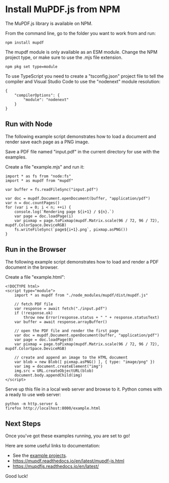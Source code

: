 # Install MuPDF.js from NPM

The MuPDF.js library is available on NPM.

From the command line, go to the folder you want to work from and run:

	npm install mupdf

The mupdf module is only available as an ESM module.
Change the NPM project type, or make sure to use the .mjs file extension.

	npm pkg set type=module

To use TypeScript you need to create a "tsconfig.json" project file to tell the
compiler and Visual Studio Code to use the "nodenext" module resolution:

	{
		"compilerOptions": {
			"module": "nodenext"
		}
	}

## Run with Node

The following example script demonstrates how to load a document and render
save each page as a PNG image.

Save a PDF file named "input.pdf" in the current directory for use with the examples.

Create a file "example.mjs" and run it:

	import * as fs from "node:fs"
	import * as mupdf from "mupdf"

	var buffer = fs.readFileSync("input.pdf")

	var doc = mupdf.Document.openDocument(buffer, "application/pdf")
	var n = doc.countPages()
	for (var i = 0; i < n; ++i) {
		console.log(`Rendering page ${i+1} / ${n}.`)
		var page = doc.loadPage(i)
		var pixmap = page.toPixmap(mupdf.Matrix.scale(96 / 72, 96 / 72), mupdf.ColorSpace.DeviceRGB)
		fs.writeFileSync(`page${i+1}.png`, pixmap.asPNG())
	}

## Run in the Browser

The following example script demonstrates how to load and render a PDF document in the browser.

Create a file "example.html":

	<!DOCTYPE html>
	<script type="module">
		import * as mupdf from "./node_modules/mupdf/dist/mupdf.js"

		// fetch PDF file
		var response = await fetch("./input.pdf")
		if (!response.ok)
			throw new Error(response.status + " " + response.statusText)
		var buffer = await response.arrayBuffer()

		// open the PDF file and render the first page
		var doc = mupdf.Document.openDocument(buffer, "application/pdf")
		var page = doc.loadPage(0)
		var pixmap = page.toPixmap(mupdf.Matrix.scale(96 / 72, 96 / 72), mupdf.ColorSpace.DeviceRGB)

		// create and append an image to the HTML document
		var blob = new Blob([ pixmap.asPNG() ], { type: "image/png" })
		var img = document.createElement("img")
		img.src = URL.createObjectURL(blob)
		document.body.appendChild(img)
	</script>

Serve up this file in a local web server and browse to it. Python comes with a ready to use web server:

	python -m http.server &
	firefox http://localhost:8000/example.html

## Next Steps

Once you've got these examples running, you are set to go!

Here are some useful links to documentation:

- See the [example projects](examples/).
- https://mupdf.readthedocs.io/en/latest/mupdf-js.html
- https://mupdfjs.readthedocs.io/en/latest/

Good luck!

